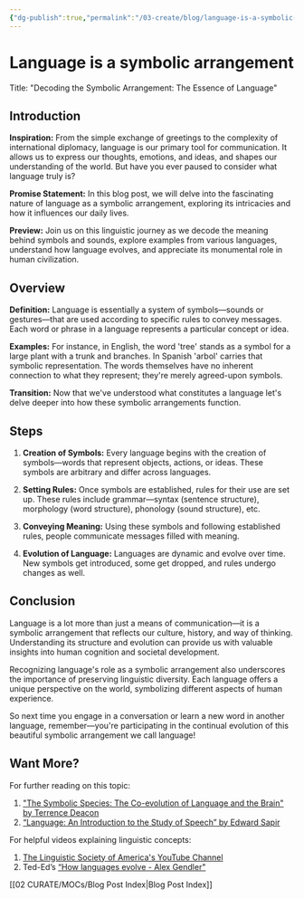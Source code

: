 ```yaml
---
{"dg-publish":true,"permalink":"/03-create/blog/language-is-a-symbolic-arrangement/","tags":["language"]}
---
```


# Language is a symbolic arrangement

Title: "Decoding the Symbolic Arrangement: The Essence of Language"

## Introduction
**Inspiration:** From the simple exchange of greetings to the complexity of international diplomacy, language is our primary tool for communication. It allows us to express our thoughts, emotions, and ideas, and shapes our understanding of the world. But have you ever paused to consider what language truly is? 

**Promise Statement:** In this blog post, we will delve into the fascinating nature of language as a symbolic arrangement, exploring its intricacies and how it influences our daily lives. 

**Preview:** Join us on this linguistic journey as we decode the meaning behind symbols and sounds, explore examples from various languages, understand how language evolves, and appreciate its monumental role in human civilization.

## Overview
**Definition:** Language is essentially a system of symbols—sounds or gestures—that are used according to specific rules to convey messages. Each word or phrase in a language represents a particular concept or idea.

**Examples:** For instance, in English, the word 'tree' stands as a symbol for a large plant with a trunk and branches. In Spanish 'arbol' carries that symbolic representation. The words themselves have no inherent connection to what they represent; they're merely agreed-upon symbols.

**Transition:** Now that we've understood what constitutes a language let's delve deeper into how these symbolic arrangements function.

## Steps
1. **Creation of Symbols:** Every language begins with the creation of symbols—words that represent objects, actions, or ideas. These symbols are arbitrary and differ across languages.
   
2. **Setting Rules:** Once symbols are established, rules for their use are set up. These rules include grammar—syntax (sentence structure), morphology (word structure), phonology (sound structure), etc. 

3. **Conveying Meaning:** Using these symbols and following established rules, people communicate messages filled with meaning. 

4. **Evolution of Language:** Languages are dynamic and evolve over time. New symbols get introduced, some get dropped, and rules undergo changes as well.

## Conclusion
Language is a lot more than just a means of communication—it is a symbolic arrangement that reflects our culture, history, and way of thinking. Understanding its structure and evolution can provide us with valuable insights into human cognition and societal development.

Recognizing language's role as a symbolic arrangement also underscores the importance of preserving linguistic diversity. Each language offers a unique perspective on the world, symbolizing different aspects of human experience.

So next time you engage in a conversation or learn a new word in another language, remember—you're participating in the continual evolution of this beautiful symbolic arrangement we call language!

## Want More?
For further reading on this topic:

1. ["The Symbolic Species: The Co-evolution of Language and the Brain" by Terrence Deacon](https://www.amazon.com/Symbolic-Species-Co-Evolution-Language-Brain/dp/0393317544)
2. [“Language: An Introduction to the Study of Speech” by Edward Sapir](https://www.amazon.com/Language-Introduction-Study-Edward-Sapir/dp/0486437442)

For helpful videos explaining linguistic concepts:

1. [The Linguistic Society of America's YouTube Channel](https://www.youtube.com/user/LingSocAm)
2. Ted-Ed’s [“How languages evolve - Alex Gendler"](https://www.youtube.com/watch?v=iWDKsHm6gTA)






[[02 CURATE/MOCs/Blog Post Index\|Blog Post Index]]